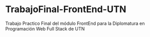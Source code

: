 # TrabajoFinal-FrontEnd-UTN
Trabajo Practico Final del módulo FrontEnd para la Diplomatura en Programación Web Full Stack de UTN 
